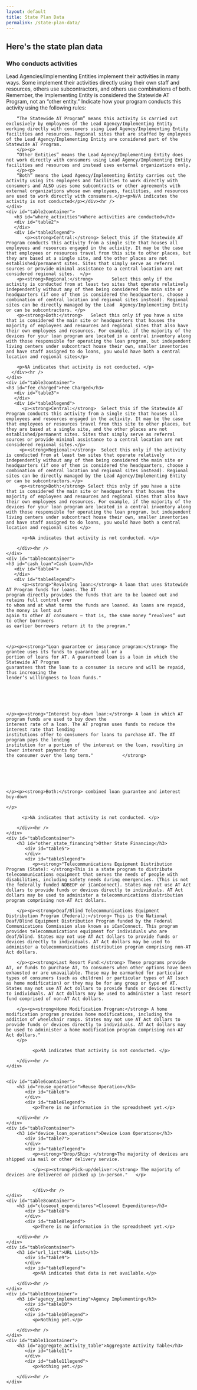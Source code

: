 ```yaml
---
layout: default
title: State Plan Data
permalink: /state-plan-data/
---
```

<div class="container">
  <div class="row">

 <div class="col-12">


<h2>Here's the state plan data</h2>
<script src="/js/state-plan-sheets-html.js" type="text/javascript"></script>
    <div id="table1container">
      <h3 id="who_conducts">Who conducts activities</h3><div id="table1">
       </div>
       <div id="table1legend">
         <p>Lead Agencies/Implementing Entities implement their activities in many ways. Some implement their activities directly using their own staff and resources, others use subcontractors, and others use combinations of both. Remember, the Implementing Entity is considered the Statewide AT Program, not an “other entity.” Indicate how your program conducts this activity using the following rules:</p><p>

        “The Statewide AT Program” means this activity is carried out exclusively by employees of the Lead Agency/Implementing Entity working directly with consumers using Lead Agency/Implementing Entity facilities and resources. Regional sites that are staffed by employees of the Lead Agency/Implementing Entity are considered part of the Statewide AT Program.
        </p><p>
        “Other Entities” means the Lead Agency/Implementing Entity does not work directly with consumers using Lead Agency/Implementing Entity facilities and resources and instead uses external organizations only.
        </p><p>
        “Both” means the Lead Agency/Implementing Entity carries out the activity using its employees and facilities to work directly with consumers and ALSO uses some subcontracts or other agreements with external organizations whose own employees, facilities, and resources are used to work directly with consumers.</p><p>N/A indicates the activity is not conducted</p></div><hr />
    </div>
    <div id="table2container">
       <h3 id="where_activities">Where activities are conducted</h3>
       <div id="table2">
       </div>
       <div id="table2legend">
           <p><strong>Central:</strong>	Select this if the Statewide AT Program conducts this activity from a single site that houses all employees and resources engaged in the activity. It may be the case that employees or resources travel from this site to other places, but they are based at a single site, and the other places are not established/permanent sites. Sites that simply serve as referral sources or provide minimal assistance to a central location are not considered regional sites.  </p>
        <p><strong>Regional:</strong>		Select this only if the activity is conducted from at least two sites that operate relatively independently without any of them being considered the main site or headquarters (if one of them is considered the headquarters, choose a combination of central location and regional sites instead). Regional sites can be directly managed by the Lead  Agency/Implementing Entity or can be subcontractors. </p>
        <p><strong>Both:</strong>	Select this only if you have a site that is considered the main site or headquarters that houses the majority of employees and resources and regional sites that also have their own employees and resources. For example, if the majority of the devices for your loan program are located in a central inventory along with those responsible for operating the loan program, but independent living centers under subcontract house their own, smaller inventories and have staff assigned to do loans, you would have both a central location and regional sites</p>

        <p>NA indicates that activity is not conducted. </p>
      </div><hr />
    </div>
    <div id="table3container">
    <h3 id="fee_charged">Fee Charged</h3>
       <div id="table3">
       </div>
       <div id="table3legend">
          <p><strong>Central:</strong>	Select this if the Statewide AT Program conducts this activity from a single site that houses all employees and resources engaged in the activity. It may be the case that employees or resources travel from this site to other places, but they are based at a single site, and the other places are not established/permanent sites. Sites that simply serve as referral sources or provide minimal assistance to a central location are not considered regional sites.</p>
         <p><strong>Regional:</strong>	Select this only if the activity is conducted from at least two sites that operate relatively independently without any of them being considered the main site or headquarters (if one of them is considered the headquarters, choose a combination of central location and regional sites instead). Regional sites can be directly managed by the Lead Agency/Implementing Entity or can be subcontractors.</p>
         <p><strong>Both:</strong> Select this only if you have a site that is considered the main site or headquarters that houses the majority of employees and resources and regional sites that also have their own employees and resources. For example, if the majority of the devices for your loan program are located in a central inventory along with those responsible for operating the loan program, but independent living centers under subcontract house their own, smaller inventories and have staff assigned to do loans, you would have both a central location and regional sites	</p>					

          <p>NA indicates that activity is not conducted. </p>							

        </div><hr />
    </div>
    <div id="table4container">
    <h3 id="cash_loan">Cash Loan</h3>
       <div id="table4">
       </div>
       <div id="table4legend">
          <p><strong>"Revolving loan:</strong> A loan that uses Statewide AT Program funds for loans. The AT
    program directly provides the funds that are to be loaned out and retains full control over
    to whom and at what terms the funds are loaned. As loans are repaid, the money is lent out
    again to other AT consumers — that is, the same money “revolves” out to other borrowers
    as earlier borrowers return it to the program."							



    </p><p><strong>"Loan guarantee or insurance program:</strong> The grantee uses its funds to guarantee all or a
    portion of loans for AT. A guaranteed loan is a loan in which the Statewide AT Program
    guarantees that the loan to a consumer is secure and will be repaid, thus increasing the
    lender’s willingness to loan funds."							






    </p><p><strong>"Interest buy-down loan:</strong> A loan in which AT program funds are used to buy down the
    interest rate of a loan. The AT program uses funds to reduce the interest rate that lending
    institutions offer to consumers for loans to purchase AT. The AT program pays the lending
    institution for a portion of the interest on the loan, resulting in lower interest payments for
    the consumer over the long term."			</strong>				






    </p><p><strong>Both:</strong> combined loan guarantee and interest buy-down							

    </p>					

          <p>NA indicates that activity is not conducted. </p>							

        </div><hr />
    </div>
    <div id="table5container">
        <h3 id="other_state_financing">Other State Financing</h3>
           <div id="table5">
           </div>
           <div id="table5legend">
              <p><strong>"Telecommunications Equipment Distribution Program (State): </strong>This is a state program to distribute telecommunications equipment that serves the needs of people with disabilities, including safety needs during emergencies. (This is not the federally funded NDBEDP or iCanConnect). States may not use AT Act dollars to provide funds or devices directly to individuals. AT Act dollars may be used to administer a telecommunications distribution program comprising non-AT Act dollars.

        </p><p><strong>Deaf/Blind Telecommunications Equipment Distribution Program (Federal):</strong> This is the National Deaf/Blind Equipment Distribution Program funded by the Federal Communications Commission also known as iCanConnect. This program provides telecommunications equipment for individuals who are deaf/blind. States may not use AT Act dollars to provide funds or devices directly to individuals. AT Act dollars may be used to administer a telecommunications distribution program comprising non-AT Act dollars.

        </p><p><strong>Last Resort Fund:</strong> These programs provide AT, or funds to purchase AT, to consumers when other options have been exhausted or are unavailable. These may be earmarked for particular types of consumers (such as children) or particular types of AT (such as home modification) or they may be for any group or type of AT. States may not use AT Act dollars to provide funds or devices directly to individuals. AT Act dollars may be used to administer a last resort fund comprised of non-AT Act dollars.

        </p><p><strong>Home Modification Program:</strong> A home modification program provides home modifications, including the addition of wheelchair ramps. States may not use AT Act dollars to provide funds or devices directly to individuals. AT Act dollars may be used to administer a home modification program comprising non-AT Act dollars."									
        </p>					

              <p>NA indicates that activity is not conducted. </p>							

        </div><hr />
    </div>


    <div id="table6container">
        <h3 id="reuse_operation">Reuse Operation</h3>
           <div id="table6">
           </div>
           <div id="table6legend">
              <p>There is no information in the spreadsheet yet.</p>							

        </div><hr />
    </div>
    <div id="table7container">
        <h3 id="device_loan_operations">Device Loan Operations</h3>
           <div id="table7">
           </div>
           <div id="table7legend">
              <p><strong>"Drop/Ship: </strong>The majority of devices are shipped via mail or other delivery service.

              </p><p><strong>Pick-up/deliver:</strong> The majority of devices are delivered or picked up in-person."	</p>


              </div><hr />
    </div>
    <div id="table8container">
        <h3 id="closeout_expenditures">Closeout Expenditures</h3>
           <div id="table8">
           </div>
           <div id="table8legend">
              <p>There is no information in the spreadsheet yet.</p>							

        </div><hr />
    </div>
    <div id="table9container">
        <h3 id="url_list">URL List</h3>
           <div id="table9">
           </div>
           <div id="table9legend">
              <p>NA indicates that data is not available.</p>							

        </div><hr />
    </div>
    <div id="table10container">
        <h3 id="agency_implementing">Agency Implementing</h3>
           <div id="table10">
           </div>
           <div id="table10legend">
              <p>Nothing yet.</p>							

        </div><hr />
    </div>
    <div id="table11container">
        <h3 id="aggregate_activity_table">Aggregate Activity Table</h3>
           <div id="table11">
           </div>
           <div id="table11legend">
              <p>Nothing yet.</p>							

        </div><hr />
    </div>

</div>
</div>
</div>
